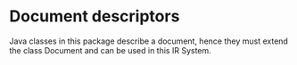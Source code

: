 Document descriptors
====================

Java classes in this package describe a document, hence they must extend the class Document and can be used in this IR
System.